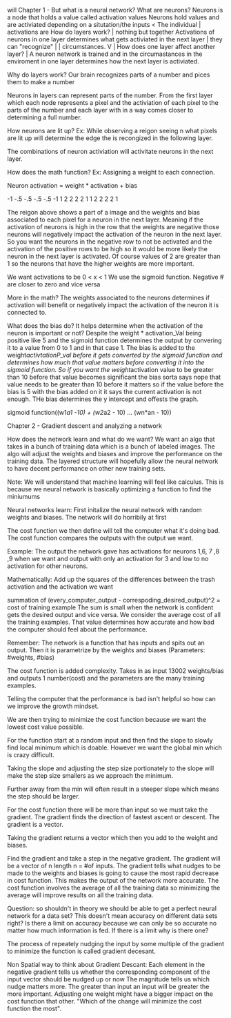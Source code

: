 will
Chapter 1 - But what is a neural network?
What are neurons?
Neurons is a node that holds a value called activation values
Neurons hold values and are activiated depending on a situtation/the inputs               < The individual
                                                                                          | activations are
How do layers work?                                                                       | nothing but together
Activations of neurons in one layer determines what gets activiated in the next layer     | they can "recognize"
|                                                                                         | circumstances.
V                                                                                         |
How does one layer affect another layer?                                                  |
A neuron network is trained and in the circumastances in the enviroment in one layer determines
how the next layer is activiated.

Why do layers work?
Our brain recognizes parts of a number and pices them to make a number

Neurons in layers can represent parts of the number. From the first layer which each node represents 
a pixel and the activiation of each pixel to the parts of the number and each layer with in a way
comes closer to determining a full number.

How neurons are lit up?
Ex: While observing a reigon seeing n what pixels are lit up will determine the edge the is recongized
in the following layer. 

The combinations of neuron activiation will activitate neurons in the next layer.

How does the math function?
Ex: Assigning a weight to each connection.

Neuron activation = weight * activation + bias

-1 -.5 -.5 -.5 -.5  -1
 1   2   2   2   2   1
 1   2   2   2   2   1

 The reigon above shows a part of a image and the weights and bias associated to each pixel for a neuron in the next layer. Meaning if the activation of neurons is high in the row that the weights are negative those neurons will negatively impact the activation of the neuron in the next layer. So you want the neurons in the negative
 row to not be activated and the activation of the positive rows to be high so it would be more likely the neuron
 in the next layer is activated. Of course values of 2 are greater than 1 so the neurons that have the higher 
 weights are more important.

 We want activations to be 0 < x < 1
 We use the sigmoid function. Negative # are closer to zero and vice versa

 More in the math?
 The weights associated to the neurons determines if activation will benefit or negatively impact the activation
 of the neuron it is connected to.

 What does the bias do?
 It helps determine when the activation of the neuron is important or not? Despite the 
 weight * activation_Val being positive like 5 and the sigmoid function determines the output by convering it to a 
 value from 0 to 1 and in that case 1. The bias is added to the weight*activtationP_val before it gets converted by the sigmoid function and determines how much 
 that value matters before converting it into the sigmoid function. So if you want the weight*activation value to be greater than 10 before that value becomes 
 significant the bias sorta says nope that value needs to be greater than 10 before it matters so if the value before the bias is 5 with the bias added on it 
 it says the current activation is not enough. THe bias determines the y intercept and offests the graph. 
 
 sigmoid function((w1*a1 -10) + (w2*a2 - 10) ... (wn*an - 10))

 Chapter 2 - Gradient descent and analyzing a network

 How does the network learn and what do we want?
 We want an algo that takes in a bunch of training data which is a bunch of labeled images.
 The algo will adjust the weights and biases and improve the performance on the training data.
 The layered structure will hopefully allow the neural network to have decent performance on other
 new training sets. 

Note: We will understand that machine learning will feel like calculus.
This is because we neural network is basically optimizing a function to find the miniumums

 Neural networks learn:
 First initalize the neural network with random weights and biases. The network will do 
 horribily at first

 The cost function we then define will tell the computer what it's doing bad. The cost function
 compares the outputs with the output we want.

 Example: The output the network gave has activations for neurons 1,6, 7 ,8 ,9 when we want
 and output with only an activation for 3 and low to no activation for other neurons.

 Mathematically: 
 Add up the squares of the differences between the trash activation and the activation we want

 summation of (every_computer_output - correspoding_desired_output)^2 = cost of training example
 The sum is small when the network is confident gets the desired output and vice versa.
 We consider the average cost of all the training examples. That value determines how accurate
 and how bad the computer should feel about the performance.

 Remember: The network is a function that has inputs and spits out an output. Then it is parametrize 
 by the weights and biases (Parameters: #weights, #bias)

 The cost function is added complexity. Takes in as input 13002 weights/bias and outputs 1 number(cost)
 and the parameters are the many training examples.

 Telling the computer that the performance is bad isn't helpful so how can we improve the growth mindset.

 We are then trying to minimize the cost function because we want the lowest cost value possible.

 For the function start at a random input and then find the slope to slowly find local minimum which is doable.
 However we want the global min which is crazy difficult.

 Taking the slope and adjusting the step size portionately to the slope will make the step size smallers as we approach the 
 minimum.

 Further away from the min will often result in a steeper slope which means the step should be larger.

 For the cost function there will be more than input so we must take the gradient. The
 gradient finds the direction of fastest ascent or descent. The gradient is a vector.

 Taking the gradient returns a vector which then you add to the weight and biases.

 Find the gradient and take a step in the negative gradient.
 The gradient will be a vector of n length n = #of inputs.
 The gradient tells what nudges to be made to the weights and biases is going to cause the most
 rapid decrease in cost function. This makes the output of the network more accurate. The cost function
 involves the average of all the training data so minimizing the average will improve results on all
 the training data.

 Question: so shouldn't in theory we should be able to get a perfect neural network for a data set?
 This doesn't mean accuracy on different data sets right? Is there a limit on accuracy because we
 can only be so accurate no matter how much information is fed. If there is a limit why is there one?

 The process of repeately nudging the input by some multiple of the gradient to minimize the function
 is called gradient decesant. 

 Non Spatial way to think about Gradient Descant:
  Each element in the negative gradient tells us whether the corresponding component of the input vector should 
  be nudged up or now
  The magnitude tells us which nudge matters more. The greater than input an input will be greater the more
  important. Adjusting one weight might have a bigger impact on the cost function that other. 
  "Which of the change will minimize the cost function the most".


  